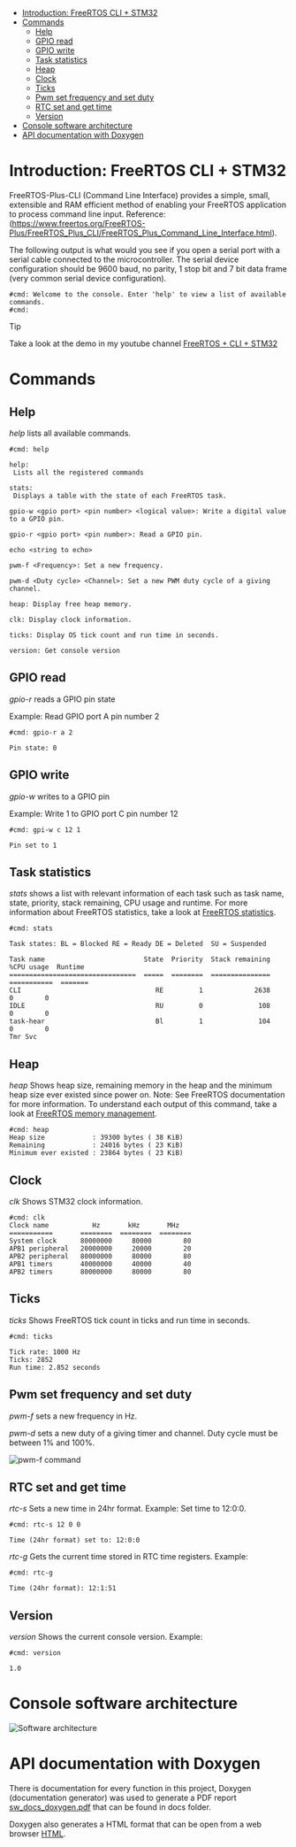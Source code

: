 - [Introduction: FreeRTOS CLI + STM32](#introduction-freertos-cli--stm32)
- [Commands](#commands)
  - [Help](#help)
  - [GPIO read](#gpio-read)
  - [GPIO write](#gpio-write)
  - [Task statistics](#task-statistics)
  - [Heap](#heap)
  - [Clock](#clock)
  - [Ticks](#ticks)
  - [Pwm set frequency and set duty](#pwm-set-frequency-and-set-duty)
  - [RTC set and get time](#rtc-set-and-get-time)
  - [Version](#version)
- [Console software architecture](#console-software-architecture)
- [API documentation with Doxygen](#api-documentation-with-doxygen)

# Introduction: FreeRTOS CLI + STM32
FreeRTOS-Plus-CLI (Command Line Interface) provides a simple, small, extensible and RAM efficient method of enabling your FreeRTOS application to process command line input. Reference: <FreeRTOS CLI>(https://www.freertos.org/FreeRTOS-Plus/FreeRTOS_Plus_CLI/FreeRTOS_Plus_Command_Line_Interface.html).

The following output is what would you see if you open a serial port with a serial cable connected to the microcontroller. The serial device configuration should be  9600 baud, no parity, 1 stop bit and 7 bit data frame (very common serial device configuration).
```
#cmd: Welcome to the console. Enter 'help' to view a list of available commands.
#cmd:
```
> [!TIP]
>  Take a look at the demo in my youtube channel [FreeRTOS + CLI + STM32](https://www.youtube.com/watch?v=_CQkAB-AL-A)

# Commands
## Help

*help* lists all available commands.

```
#cmd: help

help:
 Lists all the registered commands

stats:
 Displays a table with the state of each FreeRTOS task.

gpio-w <gpio port> <pin number> <logical value>: Write a digital value to a GPIO pin.

gpio-r <gpio port> <pin number>: Read a GPIO pin.

echo <string to echo>

pwm-f <Frequency>: Set a new frequency.

pwm-d <Duty cycle> <Channel>: Set a new PWM duty cycle of a giving channel.

heap: Display free heap memory.

clk: Display clock information.

ticks: Display OS tick count and run time in seconds.

version: Get console version
```

## GPIO read

*gpio-r* reads a GPIO pin state

Example: Read GPIO port A pin number 2

```
#cmd: gpio-r a 2

Pin state: 0
```

## GPIO write

*gpio-w* writes to a GPIO pin

Example: Write 1 to GPIO port C pin number 12

```
#cmd: gpi-w c 12 1

Pin set to 1
```

## Task statistics

*stats* shows a list with relevant information of each task such as task name,
state, priority, stack remaining, CPU usage and runtime.
For more information about FreeRTOS statistics, take a look at [FreeRTOS statistics](https://www.freertos.org/rtos-run-time-stats.html).

```
#cmd: stats

Task states: BL = Blocked RE = Ready DE = Deleted  SU = Suspended

Task name                         State  Priority  Stack remaining  %CPU usage  Runtime
================================  =====  ========  ===============  ===========  =======
CLI                                  RE         1             2638            0        0
IDLE                                 RU         0              108            0        0
task-hear                            Bl         1              104            0        0
Tmr Svc
```

## Heap

*heap* Shows heap size, remaining memory in the heap and
the minimum heap size ever existed since power on. Note: See FreeRTOS documentation for more information. To understand each output of this command, take a look at [FreeRTOS memory management](https://www.freertos.org/a00111.html).

```
#cmd: heap
Heap size            : 39300 bytes ( 38 KiB)
Remaining            : 24016 bytes ( 23 KiB)
Minimum ever existed : 23864 bytes ( 23 KiB)
```

## Clock

*clk* Shows STM32 clock information.

```
#cmd: clk
Clock name           Hz       kHz       MHz
===========       ========  ========  ========
System clock      80000000     80000        80
APB1 peripheral   20000000     20000        20
APB2 peripheral   80000000     80000        80
APB1 timers       40000000     40000        40
APB2 timers       80000000     80000        80
```

## Ticks

*ticks* Shows FreeRTOS tick count in ticks and run time in
seconds.

```
#cmd: ticks

Tick rate: 1000 Hz
Ticks: 2852
Run time: 2.852 seconds
```

## Pwm set frequency and set duty

*pwm-f* sets a new frequency in Hz.

*pwm-d* sets a new duty of a giving timer and channel. Duty cycle must be between 1% and 100%.

![pwm-f command](/docs/img/pwmCommand.png)

## RTC set and get time

*rtc-s* Sets a new time in 24hr format. Example: Set time to 12:0:0.

```
#cmd: rtc-s 12 0 0

Time (24hr format) set to: 12:0:0
```

*rtc-g* Gets the current time stored in RTC time registers. Example:

```
#cmd: rtc-g

Time (24hr format): 12:1:51
```

## Version

*version* Shows the current console version. Example:
```
#cmd: version

1.0
```

# Console software architecture

![Software architecture](/docs/img/swArchitecture.png)

# API documentation with Doxygen

There is documentation for every function in this project, Doxygen (documentation generator) was used to generate a PDF report [sw_docs_doxygen.pdf](/docs/doxygen/sw_docs_doxygen.pdf) that can be found in docs folder.

Doxygen also generates a HTML format that can be open from a web browser [HTML](/docs/doxygen/html/index.html).
